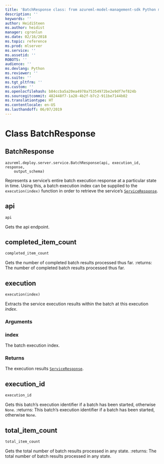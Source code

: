 ```yaml
---
title: 'BatchResponse class: from azureml-model-management-sdk Python module in Machine Learning Server'
description: ''
keywords: ''
author: HeidiSteen
ms.author: heidist
manager: cgronlun
ms.date: 02/16/2018
ms.topic: reference
ms.prod: mlserver
ms.service: ''
ms.assetid: ''
ROBOTS: ''
audience: ''
ms.devlang: Python
ms.reviewer: ''
ms.suite: ''
ms.tgt_pltfrm: ''
ms.custom: ''
ms.openlocfilehash: b84ccba5a20ea4978a75354972be2e9df7ef824b
ms.sourcegitcommit: 482448f7-1a28-4b2f-b7c2-911be7144b02
ms.translationtype: HT
ms.contentlocale: en-US
ms.lasthandoff: 06/07/2019
---
```

# <a name="class-batchresponse"></a>Class BatchResponse


## <a name="batchresponse"></a>BatchResponse



```
azureml.deploy.server.service.BatchResponse(api, execution_id, response,
    output_schema)
```




Represents a service’s entire batch execution response at a particular state in time. Using this, a batch execution index can be supplied to the `execution(index)` function in order to retrieve the service’s [`ServiceResponse`](service-response.md).



## <a name="api"></a>api

```python
api
```




Gets the api endpoint.



## <a name="completeditemcount"></a>completed_item_count

```python
completed_item_count
```




Gets the number of completed batch results processed thus far.
:returns: The number of completed batch results processed thus far.



## <a name="execution"></a>execution

```python
execution(index)
```




Extracts the service execution results within the batch at this execution *index*.


### <a name="arguments"></a>Arguments


### <a name="index"></a>index

The batch execution index.


### <a name="returns"></a>Returns

The execution results [`ServiceResponse`](service-response.md).



## <a name="executionid"></a>execution_id

```python
execution_id
```




Gets this batch’s execution identifier if a batch has been started, otherwise `None`.
:returns: This batch’s execution identifier if a batch has been started, otherwise `None`.



## <a name="totalitemcount"></a>total_item_count

```python
total_item_count
```




Gets the total number of batch results processed in any state.
:returns: The total number of batch results processed in any state.
